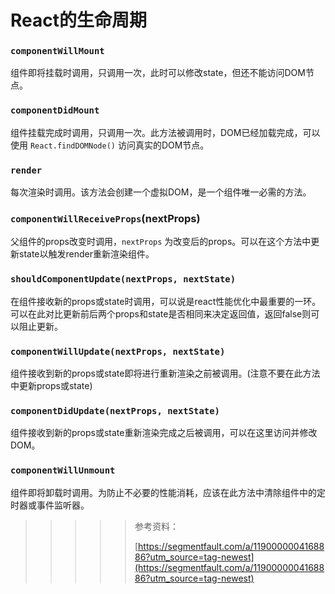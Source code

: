 # React的生命周期

### `componentWillMount`

组件即将挂载时调用，只调用一次，此时可以修改state，但还不能访问DOM节点。

### `componentDidMount`

组件挂载完成时调用，只调用一次。此方法被调用时，DOM已经加载完成，可以使用 `React.findDOMNode()`  访问真实的DOM节点。

### `render`

每次渲染时调用。该方法会创建一个虚拟DOM，是一个组件唯一必需的方法。

### `componentWillReceiveProps`(nextProps)

父组件的props改变时调用，`nextProps` 为改变后的props。可以在这个方法中更新state以触发render重新渲染组件。

### `shouldComponentUpdate(nextProps, nextState)`

在组件接收新的props或state时调用，可以说是react性能优化中最重要的一环。可以在此对比更新前后两个props和state是否相同来决定返回值，返回false则可以阻止更新。

### `componentWillUpdate(nextProps, nextState)`

组件接收到新的props或state即将进行重新渲染之前被调用。(注意不要在此方法中更新props或state)

### `componentDidUpdate(nextProps, nextState)`

组件接收到新的props或state重新渲染完成之后被调用，可以在这里访问并修改DOM。

### `componentWillUnmount`

组件即将卸载时调用。为防止不必要的性能消耗，应该在此方法中清除组件中的定时器或事件监听器。

> > > > > 参考资料：
> > > > >
> > > > > [https://segmentfault.com/a/1190000004168886?utm_source=tag-newest](https://segmentfault.com/a/1190000004168886?utm_source=tag-newest)

> > > 



